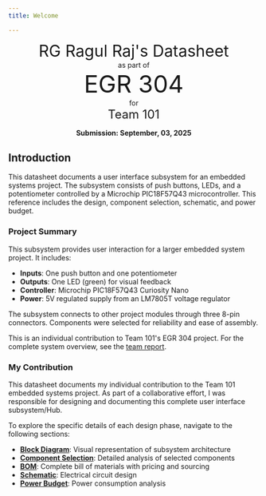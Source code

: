 ```yaml
---
title: Welcome

---
```

<center>
<font size= "6">RG Ragul Raj's Datasheet</font><br>
as part of<br>
<font size= "8"> EGR 304</font><br>
for<br>
<font size= "5"> Team 101</font><br>

**Submission: September, 03, 2025**
</center>

## Introduction

This datasheet documents a user interface subsystem for an embedded systems project. The subsystem consists of push buttons, LEDs, and a potentiometer controlled by a Microchip PIC18F57Q43 microcontroller. This reference includes the design, component selection, schematic, and power budget.

### Project Summary

This subsystem provides user interaction for a larger embedded system project. It includes:

- **Inputs**: One push button and one potentiometer
- **Outputs**: One LED (green) for visual feedback
- **Controller**: Microchip PIC18F57Q43 Curiosity Nano
- **Power**: 5V regulated supply from an LM7805T voltage regulator

The subsystem connects to other project modules through three 8-pin connectors. Components were selected for reliability and ease of assembly.

This is an individual contribution to Team 101's EGR 304 project. For the complete system overview, see the [team report](https://egr304-2025-f-101.github.io/team101.github.io/).

### My Contribution

This datasheet documents my individual contribution to the Team 101 embedded systems project. As part of a collaborative effort, I was responsible for designing and documenting this complete user interface subsystem/Hub.

To explore the specific details of each design phase, navigate to the following sections:
- **[Block Diagram](01-Block-Diagram/Block-Diagram.md)**: Visual representation of subsystem architecture
- **[Component Selection](02-Component-Selection/Component-Selection.md)**: Detailed analysis of selected components
- **[BOM](03-BOM/BOM.md)**: Complete bill of materials with pricing and sourcing
- **[Schematic](04-Schematic/schematic.md)**: Electrical circuit design
- **[Power Budget](05-Power-Budget/Power-Budget.md)**: Power consumption analysis
